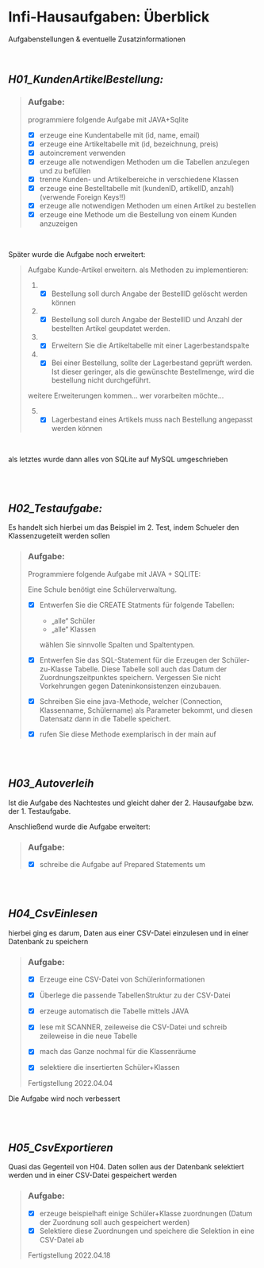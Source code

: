 # Infi-Hausaufgaben: Überblick
Aufgabenstellungen & eventuelle Zusatzinformationen 

<br>

## *H01_KundenArtikelBestellung:*

> ### **Aufgabe**:
> programmiere folgende Aufgabe mit JAVA+Sqlite
>
> * [X] erzeuge eine Kundentabelle mit (id, name, email)
> * [X] erzeuge eine Artikeltabelle mit (id, bezeichnung, preis)
> * [X] autoincrement verwenden
> * [X] erzeuge alle notwendigen Methoden um die Tabellen anzulegen
und zu befüllen
> * [X] trenne Kunden- und Artikelbereiche in verschiedene Klassen
> * [X] erzeuge eine Bestelltabelle mit (kundenID, artikelID, anzahl)
    (verwende Foreign Keys!!)
> * [X] erzeuge alle notwendigen Methoden um einen Artikel zu bestellen
> * [X] erzeuge eine Methode um die Bestellung von einem Kunden anzuzeigen

<br>

Später wurde die Aufgabe noch erweitert: 
>Aufgabe Kunde-Artikel erweitern.
>als Methoden zu implementieren:
> 1. * [X] Bestellung soll durch Angabe der BestellID gelöscht werden können
> 2. * [X] Bestellung soll durch Angabe der BestellID und Anzahl der bestellten Artikel geupdatet werden.
> 3. * [X] Erweitern Sie die Artikeltabelle mit einer Lagerbestandspalte
> 4. * [X] Bei einer Bestellung, sollte der Lagerbestand geprüft werden. Ist dieser geringer, als die gewünschte Bestellmenge, wird die bestellung nicht durchgeführt.
> 
>weitere Erweiterungen kommen...
>wer vorarbeiten möchte...
>
> 5. * [X] Lagerbestand eines Artikels muss nach Bestellung angepasst werden können

<br>

als letztes wurde dann alles von SQLite auf MySQL umgeschrieben

<br>
<br>

## *H02_Testaufgabe:*

Es handelt sich hierbei um das Beispiel im 2. Test, indem Schueler den Klassenzugeteilt werden sollen
> ### **Aufgabe:**
> Programmiere folgende Aufgabe mit JAVA + SQLITE:
>
> Eine Schule benötigt eine Schülerverwaltung.
>
> * [X] Entwerfen Sie die CREATE Statments für folgende Tabellen:
>    * „alle“ Schüler
>    * „alle“ Klassen
>
>   wählen Sie sinnvolle Spalten und Spaltentypen.
>
> * [X] Entwerfen Sie das SQL-Statement für die Erzeugen der Schüler-zu-Klasse Tabelle. Diese Tabelle soll auch das Datum der Zuordnungszeitpunktes speichern. Vergessen Sie nicht Vorkehrungen gegen Dateninkonsistenzen einzubauen.
>
> * [X] Schreiben Sie eine java-Methode, welcher (Connection, Klassenname, Schülername) als Parameter bekommt, und diesen Datensatz dann in die Tabelle speichert.
>
> * [X] rufen Sie diese Methode exemplarisch in der main auf

<br><br>

## *H03_Autoverleih*

Ist die Aufgabe des Nachtestes und gleicht daher der 2. Hausaufgabe bzw. der 1. Testaufgabe.

Anschließend wurde die Aufgabe erweitert:

> ### **Aufgabe:**
> * [X] schreibe die Aufgabe auf Prepared Statements um

<br><br>

## *H04_CsvEinlesen*
hierbei ging es darum, Daten aus einer CSV-Datei einzulesen und in einer Datenbank zu speichern
> ### **Aufgabe:**
>
> * [X] Erzeuge eine CSV-Datei von Schülerinformationen
> * [X] Überlege die passende TabellenStruktur zu der CSV-Datei
> * [X] erzeuge automatisch die Tabelle mittels JAVA
> * [X]  lese mit SCANNER, zeileweise die CSV-Datei und schreib zeileweise in die neue Tabelle
> * [X]  mach das Ganze nochmal für die Klassenräume
>
> * [X] selektiere die insertierten Schüler+Klassen
>
>Fertigstellung 2022.04.04

Die Aufgabe wird noch verbessert

<br><br>

## *H05_CsvExportieren*
Quasi das Gegenteil von H04. Daten sollen aus der Datenbank selektiert werden und in einer CSV-Datei gespeichert werden
>### **Aufgabe:**
>
> * [X] erzeuge beispielhaft einige Schüler+Klasse zuordnungen (Datum der Zuordnung soll auch gespeichert werden)
> * [X] Selektiere diese Zuordnungen und speichere die Selektion in eine CSV-Datei ab
>
>Fertigstellung 2022.04.18


